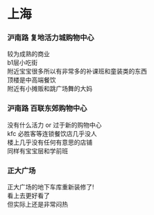 # 上海

### 沪南路 复地活力城购物中心

较为成熟的商业  
b1层小吃街  
附近宝宝很多所以有非常多的补课班和童装类的东西  
顶楼是中高端餐饮  
附近有小摊贩和跳广场舞的大妈

### 沪南路 百联东郊购物中心

没有什么活力 or 过于新的购物中心  
kfc 必胜客等连锁餐饮店几乎没人  
楼上几乎没有任何有意思的店铺  
同样有宝宝层和学前班

### 正大广场

正大广场的地下车库重新装修了!  
看上去更好看了  
但实际上还是非常闷热